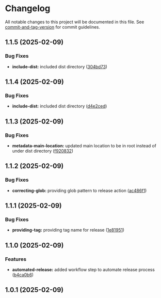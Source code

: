 # Changelog

All notable changes to this project will be documented in this file. See [commit-and-tag-version](https://github.com/absolute-version/commit-and-tag-version) for commit guidelines.

## 1.1.5 (2025-02-09)


### Bug Fixes

* **include-dist:** included dist directory ([304bd73](https://github.com/Liam-Johnston/yaml-helper/commit/304bd73c908c512ea1581d581d176ecf24d31535))

## 1.1.4 (2025-02-09)


### Bug Fixes

* **include-dist:** included dist directory ([d4e2ced](https://github.com/Liam-Johnston/yaml-helper/commit/d4e2cedfdf8cedfe2b84df22ef724206f6be898e))

## 1.1.3 (2025-02-09)


### Bug Fixes

* **metadata-main-location:** updated main location to be in root instead of under dist directory ([f920832](https://github.com/Liam-Johnston/yaml-helper/commit/f920832d6790f3c4cdf7587ad487988097ec171a))

## 1.1.2 (2025-02-09)


### Bug Fixes

* **correcting-glob:** providing glob pattern to release action ([ac486f1](https://github.com/Liam-Johnston/yaml-helper/commit/ac486f184dc96a9e922e57c94644f129aabb6bc4))

## 1.1.1 (2025-02-09)


### Bug Fixes

* **providing-tag:** providing tag name for release ([1e81951](https://github.com/Liam-Johnston/yaml-helper/commit/1e81951f2c8625889ebd21e3df24d654a8f88419))

## 1.1.0 (2025-02-09)


### Features

* **automated-release:** added workflow step to automate release process ([b4ca0b6](https://github.com/Liam-Johnston/yaml-helper/commit/b4ca0b6e416938faf85c8501eca47bfd7ece0bec))

## 1.0.1 (2025-02-09)
